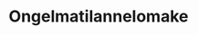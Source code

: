 ---
title: Ongelmatilannelomake
iframe: https://docs.google.com/forms/d/e/1FAIpQLSd4rQ8sAv_eS5RaKJTueF3rt-FJbNWVR02mVfzz_W3BWSih5w/viewform
---